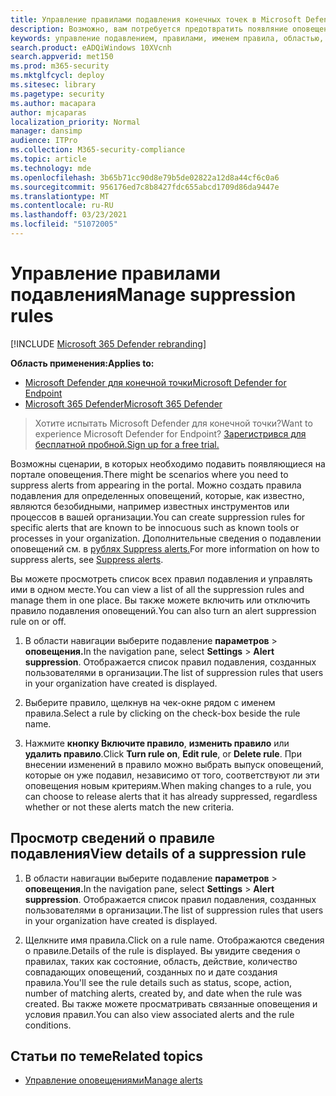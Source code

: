```yaml
---
title: Управление правилами подавления конечных точек в Microsoft Defender
description: Возможно, вам потребуется предотвратить появляние оповещений на портале с помощью правил подавления. Узнайте, как управлять правилами подавления в ATP Microsoft Defender.
keywords: управление подавлением, правилами, именем правила, областью, действием, оповещениями, включите, отключите
search.product: eADQiWindows 10XVcnh
search.appverid: met150
ms.prod: m365-security
ms.mktglfcycl: deploy
ms.sitesec: library
ms.pagetype: security
ms.author: macapara
author: mjcaparas
localization_priority: Normal
manager: dansimp
audience: ITPro
ms.collection: M365-security-compliance
ms.topic: article
ms.technology: mde
ms.openlocfilehash: 3b65b71cc90d8e79b5de02822a12d8a44cf6c0a6
ms.sourcegitcommit: 956176ed7c8b8427fdc655abcd1709d86da9447e
ms.translationtype: MT
ms.contentlocale: ru-RU
ms.lasthandoff: 03/23/2021
ms.locfileid: "51072005"
---
```

# <a name="manage-suppression-rules"></a><span data-ttu-id="22f6e-105">Управление правилами подавления</span><span class="sxs-lookup"><span data-stu-id="22f6e-105">Manage suppression rules</span></span>

[!INCLUDE [Microsoft 365 Defender rebranding](../../includes/microsoft-defender.md)]


<span data-ttu-id="22f6e-106">**Область применения:**</span><span class="sxs-lookup"><span data-stu-id="22f6e-106">**Applies to:**</span></span>
- [<span data-ttu-id="22f6e-107">Microsoft Defender для конечной точки</span><span class="sxs-lookup"><span data-stu-id="22f6e-107">Microsoft Defender for Endpoint</span></span>](https://go.microsoft.com/fwlink/p/?linkid=2146631)
- [<span data-ttu-id="22f6e-108">Microsoft 365 Defender</span><span class="sxs-lookup"><span data-stu-id="22f6e-108">Microsoft 365 Defender</span></span>](https://go.microsoft.com/fwlink/?linkid=2118804)

> <span data-ttu-id="22f6e-109">Хотите испытать Microsoft Defender для конечной точки?</span><span class="sxs-lookup"><span data-stu-id="22f6e-109">Want to experience Microsoft Defender for Endpoint?</span></span> [<span data-ttu-id="22f6e-110">Зарегистрився для бесплатной пробной.</span><span class="sxs-lookup"><span data-stu-id="22f6e-110">Sign up for a free trial.</span></span>](https://www.microsoft.com/microsoft-365/windows/microsoft-defender-atp?ocid=docs-wdatp-exposedapis-abovefoldlink)


<span data-ttu-id="22f6e-111">Возможны сценарии, в которых необходимо подавить появляющиеся на портале оповещения.</span><span class="sxs-lookup"><span data-stu-id="22f6e-111">There might be scenarios where you need to suppress alerts from appearing in the portal.</span></span> <span data-ttu-id="22f6e-112">Можно создать правила подавления для определенных оповещений, которые, как известно, являются безобидными, например известных инструментов или процессов в вашей организации.</span><span class="sxs-lookup"><span data-stu-id="22f6e-112">You can create suppression rules for specific alerts that are known to be innocuous such as known tools or processes in your organization.</span></span> <span data-ttu-id="22f6e-113">Дополнительные сведения о подавлении оповещений см. в [рублях Suppress alerts.](manage-alerts.md)</span><span class="sxs-lookup"><span data-stu-id="22f6e-113">For more information on how to suppress alerts, see [Suppress alerts](manage-alerts.md).</span></span>

<span data-ttu-id="22f6e-114">Вы можете просмотреть список всех правил подавления и управлять ими в одном месте.</span><span class="sxs-lookup"><span data-stu-id="22f6e-114">You can view a list of all the suppression rules and manage them in one place.</span></span> <span data-ttu-id="22f6e-115">Вы также можете включить или отключить правило подавления оповещений.</span><span class="sxs-lookup"><span data-stu-id="22f6e-115">You can also turn an alert suppression rule on or off.</span></span>


1. <span data-ttu-id="22f6e-116">В области навигации выберите подавление **параметров**  >  **оповещения.**</span><span class="sxs-lookup"><span data-stu-id="22f6e-116">In the navigation pane, select **Settings** > **Alert suppression**.</span></span> <span data-ttu-id="22f6e-117">Отображается список правил подавления, созданных пользователями в организации.</span><span class="sxs-lookup"><span data-stu-id="22f6e-117">The list of suppression rules that users in your organization have created is displayed.</span></span>

2. <span data-ttu-id="22f6e-118">Выберите правило, щелкнув на чек-окне рядом с именем правила.</span><span class="sxs-lookup"><span data-stu-id="22f6e-118">Select a rule by clicking on the check-box beside the rule name.</span></span>

3. <span data-ttu-id="22f6e-119">Нажмите **кнопку Включите правило**, **изменить правило** или  **удалить правило**.</span><span class="sxs-lookup"><span data-stu-id="22f6e-119">Click **Turn rule on**, **Edit rule**, or  **Delete rule**.</span></span> <span data-ttu-id="22f6e-120">При внесении изменений в правило можно выбрать выпуск оповещений, которые он уже подавил, независимо от того, соответствуют ли эти оповещения новым критериям.</span><span class="sxs-lookup"><span data-stu-id="22f6e-120">When making changes to a rule, you can choose to release alerts that it has already suppressed, regardless whether or not these alerts match the new criteria.</span></span> 


## <a name="view-details-of-a-suppression-rule"></a><span data-ttu-id="22f6e-121">Просмотр сведений о правиле подавления</span><span class="sxs-lookup"><span data-stu-id="22f6e-121">View details of a suppression rule</span></span>

1. <span data-ttu-id="22f6e-122">В области навигации выберите подавление **параметров**  >  **оповещения.**</span><span class="sxs-lookup"><span data-stu-id="22f6e-122">In the navigation pane, select **Settings** > **Alert suppression**.</span></span> <span data-ttu-id="22f6e-123">Отображается список правил подавления, созданных пользователями в организации.</span><span class="sxs-lookup"><span data-stu-id="22f6e-123">The list of suppression rules that users in your organization have created is displayed.</span></span>

2. <span data-ttu-id="22f6e-124">Щелкните имя правила.</span><span class="sxs-lookup"><span data-stu-id="22f6e-124">Click on a rule name.</span></span> <span data-ttu-id="22f6e-125">Отображаются сведения о правиле.</span><span class="sxs-lookup"><span data-stu-id="22f6e-125">Details of the rule is displayed.</span></span> <span data-ttu-id="22f6e-126">Вы увидите сведения о правилах, таких как состояние, область, действие, количество совпадающих оповещений, созданных по и дате создания правила.</span><span class="sxs-lookup"><span data-stu-id="22f6e-126">You'll see the rule details such as  status, scope, action, number of matching alerts, created by, and date when the rule was created.</span></span> <span data-ttu-id="22f6e-127">Вы также можете просматривать связанные оповещения и условия правил.</span><span class="sxs-lookup"><span data-stu-id="22f6e-127">You can also view associated alerts and the rule conditions.</span></span>

## <a name="related-topics"></a><span data-ttu-id="22f6e-128">Статьи по теме</span><span class="sxs-lookup"><span data-stu-id="22f6e-128">Related topics</span></span>

- [<span data-ttu-id="22f6e-129">Управление оповещениями</span><span class="sxs-lookup"><span data-stu-id="22f6e-129">Manage alerts</span></span>](manage-alerts.md)
